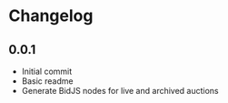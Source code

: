 # Changelog

## 0.0.1

- Initial commit
- Basic readme
- Generate BidJS nodes for live and archived auctions
